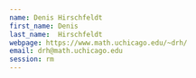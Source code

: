 ```yaml
---
name: Denis Hirschfeldt
first_name: Denis
last_name:  Hirschfeldt
webpage: https://www.math.uchicago.edu/~drh/
email: drh@math.uchicago.edu 
session: rm
---
```

